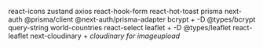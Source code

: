 react-icons
zustand
axios
react-hook-form
react-hot-toast
prisma
next-auth @prisma/client @next-auth/prisma-adapter
bcrypt + -D @types/bcrypt
query-string
world-countries
react-select
leaflet + -D @types/leaflet
react-leaflet
next-cloudinary + *cloudinary for imageupload*